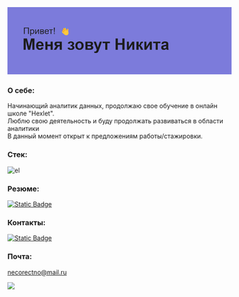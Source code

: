 ![A](https://github.com/NectarHeHe/NectarHeHe/blob/main/header.png)
### О себе:
Начинающий аналитик данных, продолжаю свое обучение в онлайн школе "Hexlet".\
Люблю свою деятельность и буду продолжать развиваться в области аналитики\
В данный момент открыт к предложениям работы/стажировки.
### Стек:
![el](<img src="https://cdn.jsdelivr.net/gh/devicons/devicon/icons/postgresql/postgresql-original.svg" height = 40 width = 40/>)
### Резюме:
[![Static Badge](https://img.shields.io/badge/HexletCV-20B2AA)](https://cv.hexlet.io/ru/resumes/3265)
### Контакты:
[![Static Badge](https://img.shields.io/badge/telegram-20B2AA)](https://t.me/nectarrrr)
### Почта:
necorectno@mail.ru




![](http://github-profile-summary-cards.vercel.app/api/cards/profile-details?username=NectarHeHe&theme=aura)
<!--
**NectarHeHe/NectarHeHe** is a ✨ _special_ ✨ repository because its `README.md` (this file) appears on your GitHub profile.

Here are some ideas to get you started:

- 🔭 I’m currently working on ...
- 🌱 I’m currently learning ...
- 👯 I’m looking to collaborate on ...
- 🤔 I’m looking for help with ...
- 💬 Ask me about ...
- 📫 How to reach me: ...
- 😄 Pronouns: ...
- ⚡ Fun fact: ...
-->

